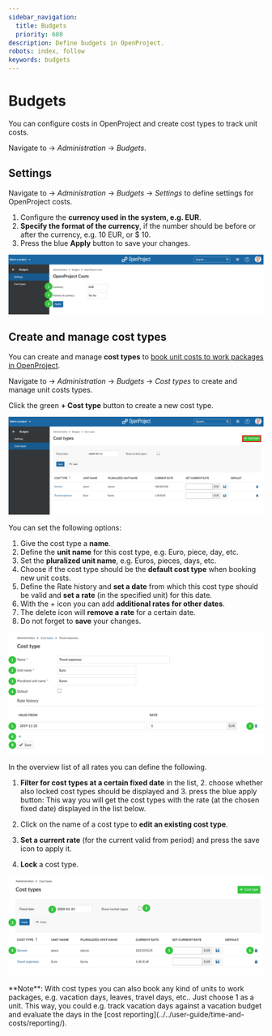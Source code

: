 ```yaml
---
sidebar_navigation:
  title: Budgets
  priority: 680
description: Define budgets in OpenProject.
robots: index, follow
keywords: budgets
---
```

# Budgets

You can configure costs in OpenProject and create cost types to track unit costs.

Navigate to -> *Administration* -> *Budgets*.

## Settings

Navigate to -> *Administration* -> *Budgets* -> *Settings* to define settings for OpenProject costs.

1. Configure the **currency used in the system, e.g. EUR**.
2. **Specify the format of the currency**, if the number should be before or after the currency, e.g. 10 EUR, or $ 10.
3. Press the blue **Apply** button to save your changes.

![System-admin-guide-budgets](System-admin-guide-budgets.png)

## Create and manage cost types

You can create and manage **cost types** to [book unit costs to work packages in OpenProject](../../user-guide/time-and-costs/cost-tracking/).

Navigate to -> *Administration* -> *Budgets* -> *Cost types* to create and manage unit costs types.

Click the green **+ Cost type** button to create a new cost type.

![System-admin-guide-cost-types](System-admin-guide-cost-types.png)

You can set the following options:

1. Give the cost type a **name**.
2. Define the **unit name** for this cost type, e.g. Euro, piece, day, etc.
3. Set the **pluralized unit name**, e.g. Euros, pieces, days, etc.
4. Choose if the cost type should be the **default cost type** when booking new unit costs.
5. Define the Rate history and **set a date** from which this cost type should be valid and **set a rate** (in the specified unit) for this date.
6. With the + icon you can add **additional rates for other dates**.
7. The delete icon will **remove a rate** for a certain date.
8. Do not forget to **save** your changes.

![Sys-admin-budgets-cost-types](Sys-admin-budgets-cost-types.png)

In the overview list of all rates you can define the following.

1. **Filter for cost types at a certain fixed date** in the list, 2. choose whether also locked cost types should be displayed and 3. press the blue apply button: This way you will get the cost types with the rate (at the chosen fixed date) displayed in the list below.

4. Click on the name of a cost type to **edit an existing cost type**.
5. **Set a current rate** (for the current valid from period) and press the save icon to apply it.
6. **Lock** a cost type.

![Sys-admin-budgets-cost-types-list](Sys-admin-budgets-cost-types-list-1579853898118.png)

<div class="alert alert-info" role="alert">
**Note**: With cost types you can also book any kind of units to work packages, e.g. vacation days, leaves, travel days, etc.. Just choose 1 as a unit. This way, you could e.g. track vacation days against a vacation budget and evaluate the days in the [cost reporting](../../user-guide/time-and-costs/reporting/).
</div>
